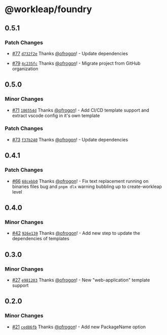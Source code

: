 # @workleap/foundry

## 0.5.1

### Patch Changes

- [#77](https://github.com/workleap/wl-foundry-cli/pull/77) [`d732f2e`](https://github.com/workleap/wl-foundry-cli/commit/d732f2edfb9cd7e7f48a439a9bd74b7c163e0d6a) Thanks [@ofrogon](https://github.com/ofrogon)! - Update dependencies

- [#79](https://github.com/workleap/wl-foundry-cli/pull/79) [`4c235fc`](https://github.com/workleap/wl-foundry-cli/commit/4c235fc870f0b8fd220572fa8e9e7329602e490b) Thanks [@ofrogon](https://github.com/ofrogon)! - Migrate project from GitHub organization

## 0.5.0

### Minor Changes

- [#71](https://github.com/workleap/wl-foundry-cli/pull/71) [`186554d`](https://github.com/workleap/wl-foundry-cli/commit/186554dfb6f8b091cd9cdc8bb43694cfe0e5f2c9) Thanks [@ofrogon](https://github.com/ofrogon)! - Add CI/CD template support and extract vscode config in it's own template

### Patch Changes

- [#73](https://github.com/workleap/wl-foundry-cli/pull/73) [`f37b240`](https://github.com/workleap/wl-foundry-cli/commit/f37b2401095fade66e54077fdea9277170060693) Thanks [@ofrogon](https://github.com/ofrogon)! - Update dependencies

## 0.4.1

### Patch Changes

- [#66](https://github.com/workleap/wl-foundry-cli/pull/66) [`68cebb0`](https://github.com/workleap/wl-foundry-cli/commit/68cebb0deee7a977a7b4c05c2953e60b44bbaf24) Thanks [@ofrogon](https://github.com/ofrogon)! - Fix text replacement running on binaries files bug and `pnpm dlx` warning bubbling up to create-workleap level

## 0.4.0

### Minor Changes

- [#42](https://github.com/workleap/wl-foundry-cli/pull/42) [`926e139`](https://github.com/workleap/wl-foundry-cli/commit/926e139ef26cb0675a42da2a2a3b5b72622a972d) Thanks [@ofrogon](https://github.com/ofrogon)! - Add new step to update the dependencies of templates

## 0.3.0

### Minor Changes

- [#27](https://github.com/workleap/wl-foundry-cli/pull/27) [`e981203`](https://github.com/workleap/wl-foundry-cli/commit/e9812035e3be3dddda6c47eecdc32927b84e3688) Thanks [@ofrogon](https://github.com/ofrogon)! - New "web-application" template support

## 0.2.0

### Minor Changes

- [#21](https://github.com/workleap/wl-foundry-cli/pull/21) [`ced86fb`](https://github.com/workleap/wl-foundry-cli/commit/ced86fbdd1c2b4057b7c03e63ea0f27bfcd58f97) Thanks [@ofrogon](https://github.com/ofrogon)! - Add new PackageName option

